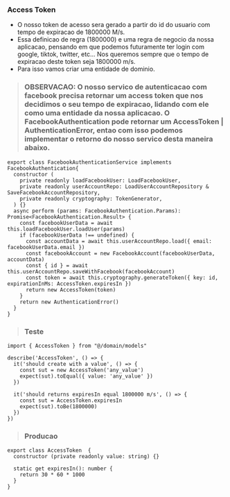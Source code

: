### Access Token

- O nosso token de acesso sera gerado a partir do id do usuario com tempo de expiracao de 1800000 M/s.
- Essa definicao de regra (1800000) e uma regra de negocio da nossa aplicacao, pensando em que podemos futuramente ter login com google, tiktok, twitter, etc... Nos queremos sempre que o tempo de expiracao deste token seja 1800000 m/s.
- Para isso vamos criar uma entidade de dominio.

> ### OBSERVACAO: O nosso servico de autenticacao com facebook precisa retornar um access token que nos decidimos o seu tempo de expiracao, lidando com ele como uma entidade da nossa aplicacao. O FacebookAuthentication pode retornar um AccessToken | AuthenticationError, entao com isso podemos implementar o retorno do nosso servico desta maneira abaixo.

```
export class FacebookAuthenticationService implements FacebookAuthentication{
  constructor (
    private readonly loadFacebookUser: LoadFacebookUser,
    private readonly userAccountRepo: LoadUserAccountRepository & SaveFacebookAccountRepository,
    private readonly cryptography: TokenGenerator,
  ) {}
  async perform (params: FacebookAuthentication.Params): Promise<FacebookAuthentication.Result> {
    const facebookUserData = await this.loadFacebookUser.loadUser(params)
    if (facebookUserData !== undefined) {
      const accountData = await this.userAccountRepo.load({ email: facebookUserData.email })
      const facebookAccount = new FacebookAccount(facebookUserData, accountData)
      const { id } = await this.userAccountRepo.saveWithFacebook(facebookAccount)
      const token = await this.cryptography.generateToken({ key: id, expirationInMs: AccessToken.expiresIn })
      return new AccessToken(token)
    }
    return new AuthenticationError()
  }
}
```

> ### Teste
```
import { AccessToken } from "@/domain/models"

describe('AccessToken', () => {
  it('should create with a value', () => {
    const sut = new AccessToken('any_value')
    expect(sut).toEqual({ value: 'any_value' })
  })

  it('should returns expiresIn equal 1800000 m/s', () => {
    const sut = AccessToken.expiresIn
    expect(sut).toBe(1800000)
  })
})
```

> ### Producao
```
export class AccessToken  {
  constructor (private readonly value: string) {}

  static get expiresIn(): number {
    return 30 * 60 * 1000
  }
}
```
